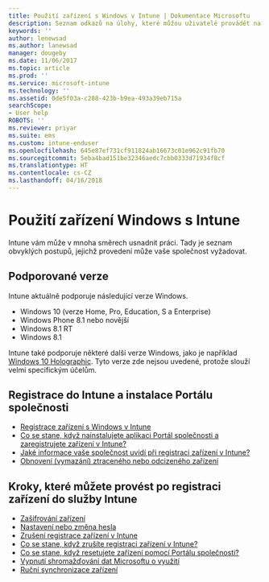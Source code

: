```yaml
---
title: Použití zařízení s Windows v Intune | Dokumentace Microsoftu
description: Seznam odkazů na úlohy, které můžou uživatelé provádět na svém zařízení s Windows, když je zaregistrované v Intune
keywords: ''
author: lenewsad
ms.author: lanewsad
manager: dougeby
ms.date: 11/06/2017
ms.topic: article
ms.prod: ''
ms.service: microsoft-intune
ms.technology: ''
ms.assetid: 0de5f03a-c288-423b-b9ea-493a39eb715a
searchScope:
- User help
ROBOTS: ''
ms.reviewer: priyar
ms.suite: ems
ms.custom: intune-enduser
ms.openlocfilehash: 645e87ef731cf911824ab16673c01e962c91fb70
ms.sourcegitcommit: 5eba4bad151be32346aedc7cbb0333d71934f8cf
ms.translationtype: HT
ms.contentlocale: cs-CZ
ms.lasthandoff: 04/16/2018
---
```

# <a name="using-your-windows-device-with-intune"></a>Použití zařízení Windows s Intune

Intune vám může v mnoha směrech usnadnit práci. Tady je seznam obvyklých postupů, jejichž provedení může vaše společnost vyžadovat.

## <a name="supported-versions"></a>Podporované verze

Intune aktuálně podporuje následující verze Windows.

* Windows 10 (verze Home, Pro, Education, S a Enterprise)
* Windows Phone 8.1 nebo novější
* Windows 8.1 RT
* Windows 8.1

Intune také podporuje některé další verze Windows, jako je například [Windows 10 Holographic](https://www.microsoft.com/hololens). Tyto verze zde nejsou uvedené, protože slouží velmi specifickým účelům.

## <a name="enrolling-into-intune-and-installing-the-company-portal"></a>Registrace do Intune a instalace Portálu společnosti

- [Registrace zařízení s Windows v Intune](enroll-your-device-in-intune-windows.md)
- [Co se stane, když nainstalujete aplikaci Portál společnosti a zaregistrujete zařízení v Intune?](what-happens-if-you-install-the-company-portal-app-and-enroll-your-device-in-intune-windows.md)
- [Jaké informace vaše společnost uvidí při registraci zařízení v Intune?](what-info-can-your-company-see-when-you-enroll-your-device-in-intune.md)
- [Obnovení (vymazání) ztraceného nebo odcizeného zařízení](reset-erase-your-device-cpwebsite.md)

## <a name="things-you-can-do-when-your-device-is-enrolled-in-intune"></a>Kroky, které můžete provést po registraci zařízení do služby Intune

- [Zašifrování zařízení](encrypt-your-device-windows.md)
- [Nastavení nebo změna hesla](set-or-change-your-password-windows.md)
- [Zrušení registrace zařízení v Intune](unenroll-your-device-from-intune-windows.md)
- [Co se stane, když zrušíte registraci zařízení v Intune?](what-happens-if-you-unenroll-your-device-from-intune-windows.md)
- [Co se stane, když resetujete zařízení pomocí Portálu společnosti?](what-happens-if-you-reset-your-device-using-the-company-portal-windows.md)
- [Vypnutí shromažďování dat Microsoftu o využití](turn-off-microsoft-usage-data-collection-windows.md)
- [Ruční synchronizace zařízení](sync-your-device-manually-windows.md)
